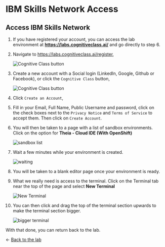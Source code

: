 # IBM Skills Network Access

## Access IBM Skills Network

1. If you have registered your account, you can access the lab environment at **https://labs.cognitiveclass.ai/** and go directly to step 6.

1. Navigate to https://labs.cognitiveclass.ai/register,

    ![Cognitive Class button](../.gitbook/images/lab-03/cogClassButton.png)

1. Create a new account with a Social login (LinkedIn, Google, Github or Facebook), or click the `Cognitive Class` button,

    ![Cognitive Class button](../.gitbook/images/lab-03/cogClassButton2.png)

1. Click `Create an Account`,

1. Fill in your Email, Full Name, Public Username and password, click on the check boxes next to the `Privacy Notice` and `Terms of Service` to accept them. Then click on `Create Account`.

1. You will then be taken to a page with a list of sandbox environments. Click on the option for **Theia - Cloud IDE (With OpenShift)**

    ![sandbox list](../.gitbook/images/lab-03/sandboxList.png)

1. Wait a few minutes while your environment is created.

    ![waiting](../.gitbook/images/lab-03/waiting.png)

1. You will be taken to a blank editor page once your environment is ready.

1.  What we really need is access to the terminal. Click on the Terminal tab near the top of the page and select **New Terminal**

    ![New Terminal](../.gitbook/images/lab-03/newTerminal.png)

1.  You can then click and drag the top of the terminal section upwards to make the terminal section bigger.

    ![bigger terminal](../.gitbook/images/lab-03/biggerTerminal.png)

With that done, you can return back to the lab.

<- [Back to the lab](./README.md)